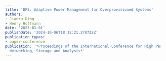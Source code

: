 ```yaml
---
title: 'DPS: Adaptive Power Management for Overprovisioned Systems'
authors:
- Jianru Ding
- Henry Hoffmann
date: '2023-01-01'
publishDate: '2024-10-06T18:12:21.278722Z'
publication_types:
- paper-conference
publication: '*Proceedings of the International Conference for High Performance Computing,
  Networking, Storage and Analysis*'
---
```

